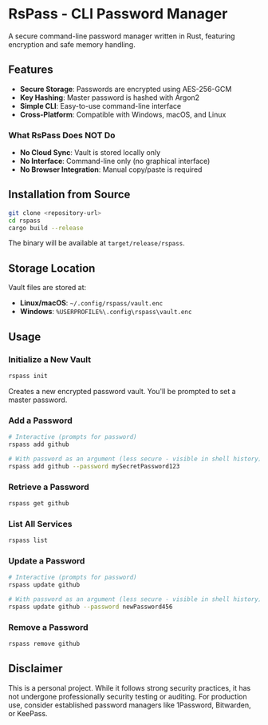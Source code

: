# RsPass - CLI Password Manager

A secure command-line password manager written in Rust, featuring encryption and safe memory handling.

## Features

- **Secure Storage**: Passwords are encrypted using AES-256-GCM
- **Key Hashing**: Master password is hashed with Argon2
- **Simple CLI**: Easy-to-use command-line interface
- **Cross-Platform**: Compatible with Windows, macOS, and Linux

### What RsPass Does NOT Do

- **No Cloud Sync**: Vault is stored locally only
- **No Interface**: Command-line only (no graphical interface)
- **No Browser Integration**: Manual copy/paste is required

## Installation from Source

```bash
git clone <repository-url>
cd rspass
cargo build --release
```

The binary will be available at `target/release/rspass`.

## Storage Location

Vault files are stored at:
- **Linux/macOS**: `~/.config/rspass/vault.enc`
- **Windows**: `%USERPROFILE%\.config\rspass\vault.enc`


## Usage

### Initialize a New Vault

```bash
rspass init
```

Creates a new encrypted password vault. You'll be prompted to set a master password.

### Add a Password

```bash
# Interactive (prompts for password)
rspass add github

# With password as an argument (less secure - visible in shell history)
rspass add github --password mySecretPassword123
```

### Retrieve a Password

```bash
rspass get github
```

### List All Services

```bash
rspass list
```

### Update a Password

```bash
# Interactive (prompts for password)
rspass update github

# With password as an argument (less secure - visible in shell history)
rspass update github --password newPassword456
```

### Remove a Password

```bash
rspass remove github
```

## Disclaimer

This is a personal project. While it follows strong security practices, it has not undergone professionally security testing or auditing. For production use, consider established password managers like 1Password, Bitwarden, or KeePass.
